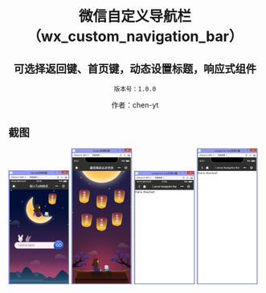 <h1 align="center" style="margin-bottom: 20px;">微信自定义导航栏（wx_custom_navigation_bar）</h1>
<h2 align="center">可选择返回键、首页键，动态设置标题，响应式组件</h2>
<p align="center"><code>版本号：1.0.0</code></p>
<p align="center">作者：chen-yt</p>

## 截图
<img src="./screenshot/iphone_6_demo_2.png" width="24%"></img>
<img src="./screenshot/iphone_x_demo_2.png" width="24%"></img>
<img src="./screenshot/iphone_6_demo.png" width="24%"></img>
<img src="./screenshot/iphone_x_demo.png" width="24%"></img>
